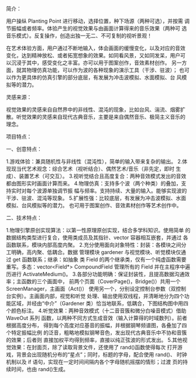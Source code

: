 简介：

用户操纵 Planting Point 进行移动，选择位置，种下场源（两种可选），并按需
调节振幅或者频率。体验产生的视觉效果与由画面计算得来的音乐效果（两种可
选音乐模式）。反复操作，创造出独一无二、不可复制的视听景观！ 

在艺术体验方面，用户通过不断地输入，体会画面的缓慢变化，以及对应的音效
变化，达到精神放松、或者拓宽想象的效果。如同看风景，又如同发呆，用户可
以沉浸于其中，感受变化之丰富。亦可以用于图案创作，音效素材创作。
另一方面，就其物理仿真功能，可以作为波的各种现象的演示工具（干涉、驻波）；
也可以作为更具体的仿真引擎的部分底层，有发展为冲击波模拟、水面模拟、台
风模拟等的潜力。

灵感来源：

视觉效果的灵感来自自然界中的非线性、混沌的现象，比如台风、湍流、烟雾扩
散。听觉效果的灵感来自现代古典音乐，主要是来自偶然音乐、极简主义音乐的
理念。

项目特点： 

一、创意特点：

1.游戏体验：兼具随机性与非线性（混沌性），简单的输入带来复杂的输出。
2.体现现当代艺术观念：综合艺术（视听结合）、偶然艺术/音乐（非先定，即时
生成）、装置艺术（可交互）。
3.视听觉结合且高度复合：两种音效模式发出的音效都由图形实时画面计算而来。
4.物理仿真：支持多个波（两个种类）的叠加，支持实时对每个波源单独调节振
幅与频率。支持持续、大量的输入。能够实现波的干涉、驻波、混沌等现象。
5.扩展性强：比较底层，有发展为冲击波模拟、水面模拟、台风模拟等的潜力。
也可用于图案创作、音效素材创作等艺术创作中。

二、技术特点：

1.物理引擎原创实现算法：以第一性原理原创实现，结合多学科知识。使用简单
的数据结构类型进行复合，使用类成员及其指针、vector 容器相互嵌套，并通过
各函数联系，模块内部高度内聚。
2.充分使用面向对象特性：封装：各模块之间分工明确，高内聚、低耦合。数据
管理模块 gardener 与视觉模块、听觉模块仅通过 get 函数联系；继承：如抽象
类 Field 的两个继承类，仅有一个纯虚函数需要重写。多态：vector<Field*> 
CompoundField 管理所有的 Field 并在主程序中遍历进行 ActivateMedium()。
3.各部分功能明确：保证封装性，且提高数据沟通效率；主函数的三个画面中，
前两个页面（CoverPage()，Bridge()）共用一个 ScreenManager，主画面（Act()）
使用另一个，分别设定控制台参数（双控制台实例）。主画面内部，视觉和听觉
处理、输出使用双线程，并清晰地分为四个功能区域，并经由“中介”（Gardener
类）恰当地联系，低耦合，下图结构图中用四个颜色标注。
4.听觉效果：两种音效模式（十二音音簇和微分白噪音模式）借助 WaveOut 系列
函数，以两种不同方式生成音效（输入计算得的时域数列）。前者根据高度分布，
得到每个高度对应基音的振幅，并根据钢琴频谱图，各叠加了四个特定振幅比例
的泛音，粗略地模拟钢琴音色，发出现代古典音乐中不协和音簇的效果；后者则
直接加权平均得到频率，直接以纯正弦波的形式发出。
5.其他视觉效果：在封面页，除了读取背景文件，还使用了 rand()函数使得每次
打开游戏，背景会出现随机分布的“星点”；同时，标题的字母，配合使用 rand()、
时钟机制以及 if 语句，实现在一定时间间隔内各个字母随机摇摆的情形；过渡
页的持续时间，也由 rand()生成。
